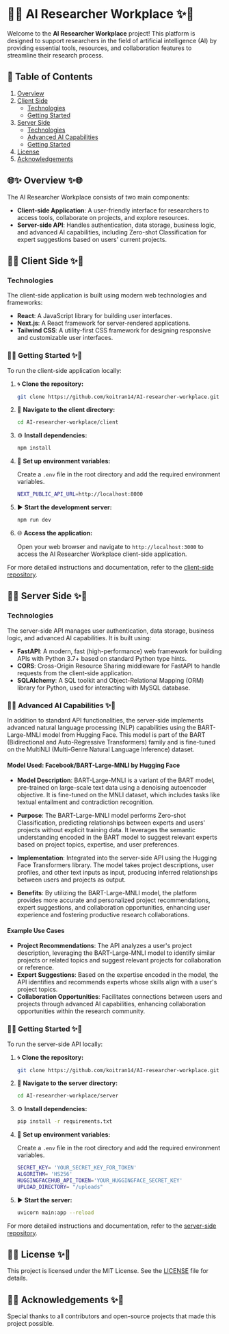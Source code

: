 # 🌟✨ AI Researcher Workplace ✨🌟

Welcome to the **AI Researcher Workplace** project! This platform is designed to support researchers in the field of artificial intelligence (AI) by providing essential tools, resources, and collaboration features to streamline their research process.

## 📜 Table of Contents
1. [Overview](#-overview-)
2. [Client Side](#-client-side-)
   - [Technologies](#technologies)
   - [Getting Started](#getting-started)
3. [Server Side](#-server-side-)
   - [Technologies](#technologies-1)
   - [Advanced AI Capabilities](#advanced-ai-capabilities)
   - [Getting Started](#getting-started-1)
4. [License](#-license-)
5. [Acknowledgements](#-acknowledgements-)

## 🌐✨ Overview ✨🌐

The AI Researcher Workplace consists of two main components:

- **Client-side Application**: A user-friendly interface for researchers to access tools, collaborate on projects, and explore resources.
- **Server-side API**: Handles authentication, data storage, business logic, and advanced AI capabilities, including Zero-shot Classification for expert suggestions based on users' current projects.

## 🎨✨ Client Side ✨🎨

### Technologies
The client-side application is built using modern web technologies and frameworks:

- **React**: A JavaScript library for building user interfaces.
- **Next.js**: A React framework for server-rendered applications.
- **Tailwind CSS**: A utility-first CSS framework for designing responsive and customizable user interfaces.

### 🚀✨ Getting Started ✨🚀

To run the client-side application locally:

1. 🌀 **Clone the repository:**

   ```bash
   git clone https://github.com/koitran14/AI-researcher-workplace.git
   ```

2. 📂 **Navigate to the client directory:**

   ```bash
   cd AI-researcher-workplace/client
   ```

3. ⚙️ **Install dependencies:**

   ```bash
   npm install
   ```

4. 🔑 **Set up environment variables:**

   Create a `.env` file in the root directory and add the required environment variables.
   
   ```bash
   NEXT_PUBLIC_API_URL=http://localhost:8000
   ```
    
5. ▶️ **Start the development server:**

   ```bash
   npm run dev
   ```

6. 🌐 **Access the application:**

   Open your web browser and navigate to `http://localhost:3000` to access the AI Researcher Workplace client-side application.

For more detailed instructions and documentation, refer to the [client-side repository](https://github.com/koitran14/AI-researcher-workplace/tree/main/client).

## 🔧✨ Server Side ✨🔧

### Technologies
The server-side API manages user authentication, data storage, business logic, and advanced AI capabilities. It is built using:

- **FastAPI**: A modern, fast (high-performance) web framework for building APIs with Python 3.7+ based on standard Python type hints.
- **CORS**: Cross-Origin Resource Sharing middleware for FastAPI to handle requests from the client-side application.
- **SQLAlchemy**: A SQL toolkit and Object-Relational Mapping (ORM) library for Python, used for interacting with MySQL database.

### 🤖✨ Advanced AI Capabilities ✨🤖

In addition to standard API functionalities, the server-side implements advanced natural language processing (NLP) capabilities using the BART-Large-MNLI model from Hugging Face. This model is part of the BART (Bidirectional and Auto-Regressive Transformers) family and is fine-tuned on the MultiNLI (Multi-Genre Natural Language Inference) dataset.

#### **Model Used: Facebook/BART-Large-MNLI by Hugging Face**

- **Model Description**: BART-Large-MNLI is a variant of the BART model, pre-trained on large-scale text data using a denoising autoencoder objective. It is fine-tuned on the MNLI dataset, which includes tasks like textual entailment and contradiction recognition.

- **Purpose**: The BART-Large-MNLI model performs Zero-shot Classification, predicting relationships between experts and users' projects without explicit training data. It leverages the semantic understanding encoded in the BART model to suggest relevant experts based on project topics, expertise, and user preferences.

- **Implementation**: Integrated into the server-side API using the Hugging Face Transformers library. The model takes project descriptions, user profiles, and other text inputs as input, producing inferred relationships between users and projects as output.

- **Benefits**: By utilizing the BART-Large-MNLI model, the platform provides more accurate and personalized project recommendations, expert suggestions, and collaboration opportunities, enhancing user experience and fostering productive research collaborations.

#### **Example Use Cases**

- **Project Recommendations**: The API analyzes a user's project description, leveraging the BART-Large-MNLI model to identify similar projects or related topics and suggest relevant projects for collaboration or reference.
- **Expert Suggestions**: Based on the expertise encoded in the model, the API identifies and recommends experts whose skills align with a user's project topics.
- **Collaboration Opportunities**: Facilitates connections between users and projects through advanced AI capabilities, enhancing collaboration opportunities within the research community.

### 🚀✨ Getting Started ✨🚀

To run the server-side API locally:

1. 🌀 **Clone the repository:**

   ```bash
   git clone https://github.com/koitran14/AI-researcher-workplace.git
   ```

2. 📂 **Navigate to the server directory:**

   ```bash
   cd AI-researcher-workplace/server
   ```

3. ⚙️ **Install dependencies:**

   ```bash
   pip install -r requirements.txt
   ```

4. 🔑 **Set up environment variables:**

   Create a `.env` file in the root directory and add the required environment variables.
   
   ```bash
   SECRET_KEY= 'YOUR_SECRET_KEY_FOR_TOKEN'
   ALGORITHM= 'HS256'
   HUGGINGFACEHUB_API_TOKEN='YOUR_HUGGINGFACE_SECRET_KEY'
   UPLOAD_DIRECTORY= "/uploads"
   ```

5. ▶️ **Start the server:**

   ```bash
   uvicorn main:app --reload
   ```

For more detailed instructions and documentation, refer to the [server-side repository](https://github.com/koitran14/AI-researcher-workplace/tree/main/server).

## 📜✨ License ✨📜

This project is licensed under the MIT License. See the [LICENSE](LICENSE) file for details.

## 🙏✨ Acknowledgements ✨🙏

Special thanks to all contributors and open-source projects that made this project possible.
